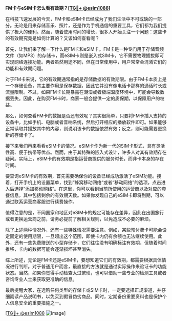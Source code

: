 **FM卡与eSIM卡怎么看有效期？[[TG💪+ @esim1088](https://t.me/s/esim1088)]**

在科技飞速发展的今天，FM卡和eSIM卡已经成为了我们生活中不可或缺的一部分。无论是用来存储音乐、照片，还是作为手机通信的重要工具，它们都为我们提供了极大的便利。然而，随着使用时间的增长，很多人开始关注一个问题：这些卡的有效期究竟是如何计算的？又该如何查看呢？

首先，让我们来了解一下什么是FM卡和eSIM卡。FM卡是一种专门用于存储音频文件（如MP3）的存储卡，而eSIM卡则是嵌入式SIM卡，它不需要物理插拔即可实现网络连接功能。两者虽然用途不同，但在日常使用中，用户常常会混淆它们的功能和有效期问题。

对于FM卡来说，它的有效期通常指的是存储数据的有效期限。由于FM卡本质上是一个存储设备，其主要作用是保存数据，因此它并没有像电话卡那样的通话时长或流量限制。不过，如果FM卡长期暴露在潮湿或者极端温度环境中，可能会导致数据丢失。因此，在购买FM卡时，商家一般会提供一定的质保期，以保障用户的权益。

那么，如何查看FM卡的数据是否还有效呢？其实很简单，只要将FM卡插入支持的设备中，比如手机、电脑或者音响系统，然后打开相应的播放软件即可。如果能够正常读取并播放其中的内容，则说明该卡的数据依然有效；反之，则可能需要更换新的存储卡了。

接下来我们再来看看eSIM卡的情况。eSIM卡作为新一代的SIM卡形式，具有灵活性高、便于携带等优点。然而，由于其特殊的嵌入式设计，许多人对其有效期存在疑问。实际上，eSIM卡的有效期是指运营商提供的服务时长，而非卡本身的存在时间。

要查询eSIM卡的有效期，首先需要确保你的设备已经成功激活了eSIM功能。接着，打开手机上的设置菜单，找到“蜂窝移动网络”或者“移动网络”的选项，点击进入后选择“添加移动网络”。在这里，你可以看到当前所使用的运营商以及对应的套餐信息，其中包括剩余的有效期天数。如果你发现自己的eSIM卡即将到期，可以通过联系运营商客服进行续费操作。

值得注意的是，不同国家和地区对eSIM卡的规定可能存在差异，因此在出国旅行或者更换运营商之前，请务必提前了解相关规则，以免造成不必要的麻烦。

除了上述两种情况外，还有一些特殊情况需要注意。例如，某些预付费卡可能会设定固定的使用期限，一旦超出这个范围，即使卡内仍有余额也无法继续使用。此外，还有一些免费赠送的小型存储卡，它们往往没有明确标注有效期，但随着时间推移，卡内的数据可能会逐渐损坏甚至消失。

综上所述，无论是FM卡还是eSIM卡，要想知道它们的有效期，都需要根据具体情况进行判断。对于普通用户而言，最直接的方法就是通过实际操作来验证卡的功能状态。当然，如果你觉得手动检查太过繁琐，也可以借助一些专业的检测工具或者咨询专业人士来获取更准确的信息。

最后提醒大家，在选购任何类型的存储卡或SIM卡时，一定要选择正规渠道，并仔细阅读产品说明书，以免买到假冒伪劣商品。同时，定期备份重要资料也是保护个人信息安全的重要措施之一。

[[TG💪+ @esim1088](https://t.me/s/esim1088) ![Image](https://i.postimg.cc/4NQfJmqS/Snipaste-2025-05-13-00-14-12.png)]
